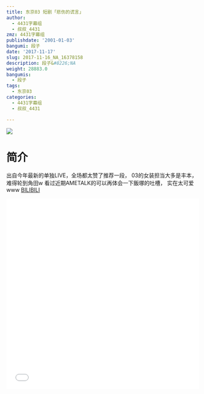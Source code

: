 ```yaml
---
title: 东京03 短剧「悲伤的谎言」
author:
  - 4431字幕组
  - 叔叔_4431
zmz: 4431字幕组
publishdate: '2001-01-03'
bangumi: 段子
date: '2017-11-17'
slug: 2017-11-16_NA_16378158
description: 段子&#8226;NA
weight: 28883.0
bangumis:
  - 段子
tags:
  - 东京03
categories:
  - 4431字幕组
  - 叔叔_4431

---
```

![](https://i.imgur.com/7lbnxED.png)
# 简介  
出自今年最新的单独LIVE，全场都太赞了推荐一段，
03的女装担当大多是丰本，难得轮到角田w
看过近期AMETALK的可以再体会一下飯塚的吐槽，
实在太可爱www
  [BILIBILI](https://www.bilibili.com/video/av16378158/)

  <iframe src="//www.bilibili.com/blackboard/player.html?cid=26719884&aid=16378158" width="100%" height="500" frameborder="0" allowfullscreen="allowfullscreen"></iframe>
